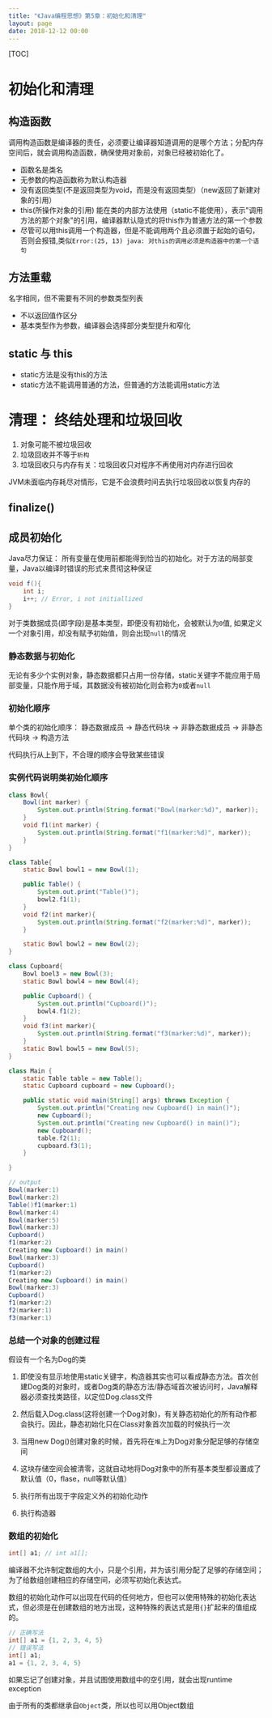 ```yaml
---
title: "《Java编程思想》第5章：初始化和清理"
layout: page
date: 2018-12-12 00:00
---
```


[TOC]

# 初始化和清理

## 构造函数

调用构造函数是编译器的责任，必须要让编译器知道调用的是哪个方法；分配内存空间后，就会调用构造函数，确保使用对象前，对象已经被初始化了。

* 函数名是类名
* 无参数的构造函数称为默认构造器
* 没有返回类型(不是返回类型为void，而是没有返回类型）（new返回了新建对象的引用）
* this(所操作对象的引用) 能在类的内部方法使用（static不能使用），表示"调用方法的那个对象"的引用，编译器默认隐式的将this作为普通方法的第一个参数
* 尽管可以用this调用一个构造器，但是不能调用两个且必须置于起始的语句，否则会报错,类似`Error:(25, 13) java: 对this的调用必须是构造器中的第一个语句`

## 方法重载

名字相同，但不需要有不同的参数类型列表

* 不以返回值作区分
* 基本类型作为参数，编译器会选择部分类型提升和窄化

## static 与 this

* static方法是没有this的方法
* static方法不能调用普通的方法，但普通的方法能调用static方法

# 清理： 终结处理和垃圾回收

1. 对象可能不被垃圾回收
2. 垃圾回收并不等于`析构`
3. 垃圾回收只与内存有关：垃圾回收只对程序不再使用对内存进行回收

JVM未面临内存耗尽对情形，它是不会浪费时间去执行垃圾回收以恢复内存的

## finalize()

## 成员初始化

Java尽力保证： 所有变量在使用前都能得到恰当的初始化。对于方法的局部变量，Java以编译时错误的形式来贯彻这种保证

```java
void f(){
    int i;
    i++; // Error, i not initiallized
}
```

对于类数据成员(即字段)是基本类型，即便没有初始化，会被默认为`0`值, 如果定义一个对象引用，却没有赋予初始值，则会出现`null`的情况

### 静态数据与初始化

无论有多少个实例对象，静态数据都只占用一份存储，static关键字不能应用于局部变量，只能作用于域，其数据没有被初始化则会称为`0`或者`null`

### 初始化顺序

单个类的初始化顺序： 静态数据成员 -> 静态代码块 -> 非静态数据成员 -> 非静态代码块 -> 构造方法

代码执行从上到下，不合理的顺序会导致某些错误

### 实例代码说明类初始化顺序

```java
class Bowl{
    Bowl(int marker) {
        System.out.println(String.format("Bowl(marker:%d)", marker));
    }
    void f1(int marker) {
        System.out.println(String.format("f1(marker:%d)", marker));
    }
}

class Table{
    static Bowl bowl1 = new Bowl(1);

    public Table() {
        System.out.print("Table()");
        bowl2.f1(1);
    }
    void f2(int marker){
        System.out.println(String.format("f2(marker:%d)", marker));
    }

    static Bowl bowl2 = new Bowl(2);
}

class Cupboard{
    Bowl boel3 = new Bowl(3);
    static Bowl bowl4 = new Bowl(4);

    public Cupboard() {
        System.out.println("Cupboard()");
        bowl4.f1(2);
    }
    void f3(int marker){
        System.out.println(String.format("f3(marker:%d)", marker));
    }
    static Bowl bowl5 = new Bowl(5);
}

class Main {
    static Table table = new Table();
    static Cupboard cupboard = new Cupboard();

    public static void main(String[] args) throws Exception {
        System.out.println("Creating new Cupboard() in main()");
        new Cupboard();
        System.out.println("Creating new Cupboard() in main()");
        new Cupboard();
        table.f2(1);
        cupboard.f3(1);
    }

}
```

```java
// output
Bowl(marker:1)
Bowl(marker:2)
Table()f1(marker:1)
Bowl(marker:4)
Bowl(marker:5)
Bowl(marker:3)
Cupboard()
f1(marker:2)
Creating new Cupboard() in main()
Bowl(marker:3)
Cupboard()
f1(marker:2)
Creating new Cupboard() in main()
Bowl(marker:3)
Cupboard()
f1(marker:2)
f2(marker:1)
f3(marker:1)
```

### 总结一个对象的创建过程

假设有一个名为Dog的类

1. 即使没有显示地使用static关键字，构造器其实也可以看成静态方法。首次创建Dog类的对象时，或者Dog类的静态方法/静态域首次被访问时，Java解释器必须查找类路径，以定位Dog.class文件
2. 然后载入Dog.class(这将创建一个Dog对象)，有关静态初始化的所有动作都会执行。因此，静态初始化只在Class对象首次加载的时候执行一次

3. 当用new Dog()创建对象的时候，首先将在`堆`上为Dog对象分配足够的存储空间
4. 这块存储空间会被清零，这就自动地将Dog对象中的所有基本类型都设置成了默认值（0，flase，null等默认值）
5. 执行所有出现于字段定义外的初始化动作
6. 执行构造器

### 数组的初始化

```java
int[] a1; // int a1[];
```

编译器不允许制定数组的大小，只是个引用，并为该引用分配了足够的存储空间；为了给数组创建相应的存储空间，必须写初始化表达式。

数组的初始化动作可以出现在代码的任何地方，但也可以使用特殊的初始化表达式，但必须是在创建数组的地方出现，这种特殊的表达式是用`{}`扩起来的值组成的。

```java
// 正确写法
int[] a1 = {1, 2, 3, 4, 5}
// 错误写法
int[] a1;
a1 = {1, 2, 3, 4, 5}
```

如果忘记了创建对象，并且试图使用数组中的空引用，就会出现runtime exception

由于所有的类都继承自`Object`类，所以也可以用Object数组